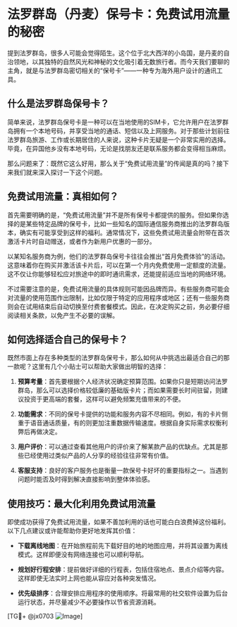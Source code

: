 # 法罗群岛（丹麦）保号卡：免费试用流量的秘密

提到法罗群岛，很多人可能会觉得陌生。这个位于北大西洋的小岛国，是丹麦的自治领地，以其独特的自然风光和神秘的文化吸引着无数旅行者。而今天我们要聊的主角，就是与法罗群岛密切相关的“保号卡”——一种专为海外用户设计的通讯工具。

## 什么是法罗群岛保号卡？

简单来说，法罗群岛保号卡是一种可以在当地使用的SIM卡，它允许用户在法罗群岛拥有一个本地号码，并享受当地的通话、短信以及上网服务。对于那些计划前往法罗群岛旅游、工作或长期居住的人来说，这种卡片无疑是一个非常实用的选择。毕竟，在异国他乡没有本地号码，无论是找朋友还是联系服务都会变得相当麻烦。

那么问题来了：既然它这么好用，那么关于“免费试用流量”的传闻是真的吗？接下来我们就来深入探讨一下这个问题。

## 免费试用流量：真相如何？

首先需要明确的是，“免费试用流量”并不是所有保号卡都提供的服务。但如果你选择的是某些特定品牌的保号卡，比如一些知名的国际通信服务商推出的法罗群岛版本，确实有可能享受到这样的福利。通常情况下，这些免费试用流量会附带在首次激活卡片时自动赠送，或者作为新用户优惠的一部分。

以某知名服务商为例，他们的法罗群岛保号卡往往会推出“首月免费体验”的活动。这意味着你在购买并激活该卡片后，可以在第一个月内免费使用一定额度的流量。这不仅让你能够轻松应对旅途中的即时通讯需求，还能提前适应当地的网络环境。

不过需要注意的是，免费试用流量的具体规则可能因品牌而异。有些服务商可能会对流量的使用范围作出限制，比如仅限于特定的应用程序或地区；还有一些服务商则会在试用结束后自动切换至付费套餐模式。因此，在决定购买之前，务必要仔细阅读相关条款，以免产生不必要的误解。

## 如何选择适合自己的保号卡？

既然市面上存在多种类型的法罗群岛保号卡，那么如何从中挑选出最适合自己的那一款呢？这里有几个小贴士可以帮助大家做出明智的选择：

1. **预算考量**：首先要根据个人经济状况确定预算范围。如果你只是短期访问法罗群岛，那么可以选择价格较低廉的基础版卡片；而如果需要长时间驻留，则建议投资于更高端的套餐，这样可以避免频繁充值带来的不便。
   
2. **功能需求**：不同的保号卡提供的功能和服务内容不尽相同。例如，有的卡片侧重于语音通话质量，有的则更加注重数据传输速度。根据自身实际需求权衡利弊后再做决定。

3. **用户评价**：可以通过查看其他用户的评价来了解某款产品的优缺点。尤其是那些已经使用过类似产品的人分享的经验往往非常有价值。

4. **客服支持**：良好的客户服务也是衡量一款保号卡好坏的重要指标之一。当遇到问题时能否及时得到解决直接影响到整体体验感。

## 使用技巧：最大化利用免费试用流量

即使成功获得了免费试用流量，如果不善加利用的话也可能白白浪费掉这份福利。以下几点建议或许能帮助你更好地发挥其价值：

- **下载离线地图**：在开始旅程前先下载好目的地的地图应用，并将其设置为离线模式。这样即便没有网络连接也可以顺利导航。
  
- **规划好行程安排**：提前做好详细的行程表，包括住宿地点、景点介绍等内容。这样即使无法实时上网也能从容应对各种突发情况。

- **优先级排序**：合理安排应用程序的使用顺序。将最常用的社交软件设置为后台运行状态，并尽量减少不必要操作以节省资源消耗。

[TG💪+ @jx0703 ![Image](https://github.com/user-attachments/assets/dbca1d08-cadb-493c-b0ec-ad6f7a83f270)]